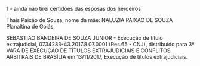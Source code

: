 1 - ainda não tirei certidões das esposas dos herdeiros

Thais Paixão de Souza, 
    nome da mãe: NALUZIA PAIXAO DE SOUZA
    Planaltina de Goiás,


SEBASTIAO BANDEIRA DE SOUZA JUNIOR
    - Execução de título extrajudicial, 0734283-43.2017.8.07.0001 (Res.65 - CNJ), distribuído para 3ª
VARA DE EXECUÇÃO DE TÍTULOS EXTRAJUDICIAIS E CONFLITOS ARBITRAIS DE BRASÍLIA em
13/11/2017, Execução de títulos extrajudiciais.